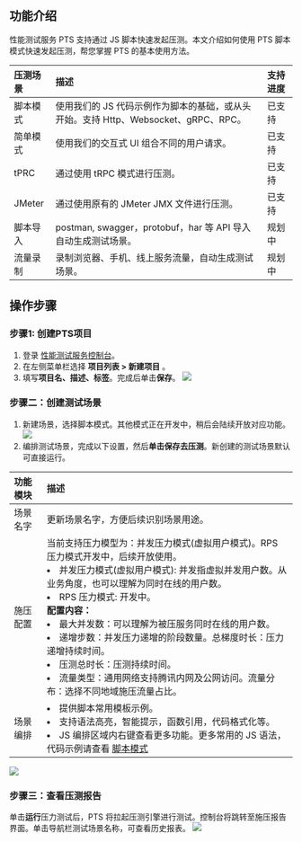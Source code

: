 ## 功能介绍

性能测试服务 PTS 支持通过 JS 脚本快速发起压测。本文介绍如何使用 PTS 脚本模式快速发起压测，帮您掌握 PTS 的基本使用方法。

| 压测场景 | 描述                                                         | 支持进度 |
| :------- | :----------------------------------------------------------- | :------- |
| 脚本模式 | 使用我们的 JS 代码示例作为脚本的基础，或从头开始。支持 Http、Websocket、gRPC、RPC。 | 已支持   |
| 简单模式 | 使用我们的交互式 UI 组合不同的用户请求。                    | 已支持   |
| tPRC     | 通过使用 tRPC 模式进行压测。                                 | 已支持   |
| JMeter   | 通过使用原有的 JMeter JMX 文件进行压测。                     | 已支持   |
| 脚本导入 | postman, swagger，protobuf，har 等 API 导入自动生成测试场景。  | 规划中   |
| 流量录制 | 录制浏览器、手机、线上服务流量，自动生成测试场景。            | 规划中   |


## 操作步骤

### 步骤1: 创建PTS项目
1. 登录 [性能测试服务控制台](https://console.cloud.tencent.com/pts)。
2. 在左侧菜单栏选择 **项目列表 > 新建项目** 。
3. 填写**项目名、描述、标签**。完成后单击**保存**。
   ![](https://qcloudimg.tencent-cloud.cn/raw/6d488bb861f71702c3743d04c4210178.png)



### 步骤二：创建测试场景

1. 新建场景，选择脚本模式。其他模式正在开发中，稍后会陆续开放对应功能。
![](https://qcloudimg.tencent-cloud.cn/raw/d4c619e1af83767ca978efe3da2390b0.png)
2. 编排测试场景，完成以下设置，然后**单击保存去压测**。新创建的测试场景默认可直接运行。

| 功能模块 | 描述                                                         |
| :------- | :----------------------------------------------------------- |
| 场景名字 | 更新场景名字，方便后续识别场景用途。                         |
| 施压配置 | 当前支持压力模型为：并发压力模式(虚拟用户模式)。RPS 压力模式开发中，后续开放使用。<br><li>并发压力模式(虚拟用户模式): 并发指虚拟并发用户数。从业务角度，也可以理解为同时在线的用户数。<li>RPS 压力模式: 开发中。<br>**配置内容：** <li>最大并发数：可以理解为被压服务同时在线的用户数。<li>递增步数：并发压力递增的阶段数量。总梯度时长：压力递增持续时间。<li>压测总时长：压测持续时间。<li>流量类型：通用网络支持腾讯内网及公网访问。流量分布：选择不同地域施压流量占比。 |
| 场景编排 | <li>提供脚本常用模板示例。<li>支持语法高亮，智能提示，函数引用，代码格式化等。<li>JS 编排区域内右键查看更多功能。更多常用的 JS 语法，代码示例请查看 [脚本模式]() |

![](https://qcloudimg.tencent-cloud.cn/raw/7af8b1ca7ba509ed8cc037db8aec5353.png)


### 步骤三：查看压测报告
单击**运行**压力测试后，PTS 将拉起压测引擎进行测试。控制台将跳转至施压报告界面。单击导航栏测试场景名称，可查看历史报表。
  ![](https://qcloudimg.tencent-cloud.cn/raw/de2e7cdadf252aa5909c3c17a7660944.png)
